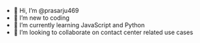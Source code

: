 - 👋 Hi, I’m @prasarju469
- 👀 I’m new to coding
- 🌱 I’m currently learning JavaScript and Python
- 💞️ I’m looking to collaborate on contact center related use cases 

<!---
prasarju469/prasarju469 is a ✨ special ✨ repository because its `README.md` (this file) appears on your GitHub profile.
You can click the Preview link to take a look at your changes.
--->
